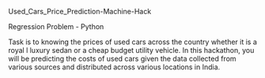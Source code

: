 Used_Cars_Price_Prediction-Machine-Hack

Regression Problem - Python

 Task is to knowing the prices of used cars across the country whether it is a royal l luxury sedan or a cheap budget utility vehicle. 
 In this hackathon, you will be predicting the costs of used cars given the data collected from various sources and distributed across various locations in India.
